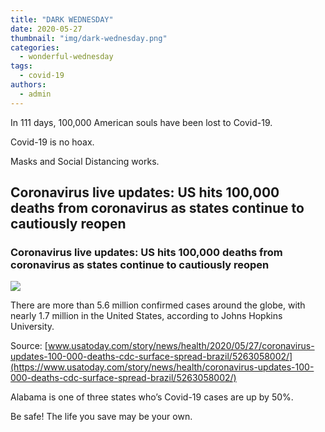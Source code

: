 ```yaml
---
title: "DARK WEDNESDAY"
date: 2020-05-27
thumbnail: "img/dark-wednesday.png"
categories: 
  - wonderful-wednesday
tags: 
  - covid-19
authors: 
  - admin
---
```


In 111 days, 100,000 American souls have been lost to Covid-19.

Covid-19 is no hoax.

Masks and Social Distancing works.

<div class="link-preview">

## Coronavirus live updates: US hits 100,000 deaths from coronavirus as states continue to cautiously reopen

### Coronavirus live updates: US hits 100,000 deaths from coronavirus as states continue to cautiously reopen

![](https://www.gannett-cdn.com/presto/USAT/7fedf50b-db3c-41c3-9ea6-f27a9f8098f6-USP_News__Coronavirus_4.JPG?crop=2166,1218,x746,y177&width=2166&height=1218&format=pjpg&auto=webp)

There are more than 5.6 million confirmed cases around the globe, with nearly 1.7 million in the United States, according to Johns Hopkins University.

Source: [www.usatoday.com/story/news/health/2020/05/27/coronavirus-updates-100-000-deaths-cdc-surface-spread-brazil/5263058002/](https://www.usatoday.com/story/news/health/coronavirus-updates-100-000-deaths-cdc-surface-spread-brazil/5263058002/)

</div>
Alabama is one of three states who’s Covid-19 cases are up by 50%.

Be safe! The life you save may be your own.
